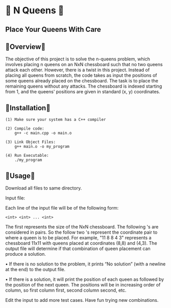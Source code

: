 # 🔴 N Queens 🔴

## Place Your Queens With Care

🔹Overview🔹
---------------------------------------------------------------------------------
The objective of this project is to solve the n-queens problem, which involves placing n queens on an NxN chessboard such that no two queens attack each other. However, there is a twist in this project. Instead of placing all queens from scratch, the code takes as input the positions of some queens already placed on the chessboard. The task is to place the remaining queens without any attacks. The chessboard is indexed starting from 1, and the queens' positions are given in standard (x, y) coordinates.

🔹Installation🔹
---------------------------------------------------------------------------------
    (1) Make sure your system has a C++ compiler 

    (2) Compile code: 
        g++ -c main.cpp -o main.o

    (3) Link Object Files:
        g++ main.o -o my_program
    
    (4) Run Executable:
        ./my_program 

🔹Usage🔹
---------------------------------------------------------------------------------
Download all files to same directory.

Input file:

Each line of the input file will be of the following form: 

    <int> <int> ... <int>

The first <int> represents the size of the NxN chessboard. The following <int>'s are considered in pairs. So the follow two <int>'s 
represent the coordinate pair to where a queen is to be placed. For example, "11 8 8 4 3" represents a chessboard 11x11 with queens placed
at coordinates (8,8) and (4,3). The output file will determine if that combination of queen placement can produce a solution. 

• If there is no solution to the problem, it prints “No solution” (with a newline at the end) to the output file.

• If there is a solution, it will print the position of each queen as <column> <space> <row> <space> followed by the position of the next queen. The positions will be in increasing order of column, so first column first, second column second, etc. 

Edit the input to add more test cases. Have fun trying new combinations. 